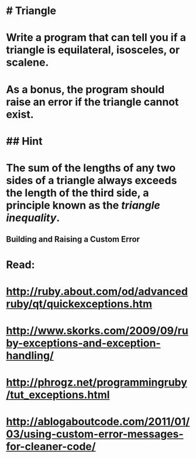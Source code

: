 # # Triangle
 
# Write a program that can tell you if a triangle is equilateral, isosceles, or scalene.
 
# As a bonus, the program should raise an error if the triangle cannot exist.
 
# ## Hint
 
# The sum of the lengths of any two sides of a triangle always exceeds the length of the third side, a principle known as the _triangle inequality_.
 
## Building and Raising a Custom Error
 
# Read: 
# http://ruby.about.com/od/advancedruby/qt/quickexceptions.htm
# http://www.skorks.com/2009/09/ruby-exceptions-and-exception-handling/
# http://phrogz.net/programmingruby/tut_exceptions.html
# http://ablogaboutcode.com/2011/01/03/using-custom-error-messages-for-cleaner-code/
 